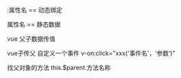 :属性名 == 动态绑定

属性名 == 静态数据



vue 父子数据传值

vue子传父 自定义一个事件 v-on:click="xxx('事件名'，‘参数’)"

找父对象的方法 this.$parent.方法名称

